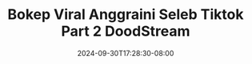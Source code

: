 --- 
title: "Bokep Viral Anggraini Seleb Tiktok Part 2  DoodStream"
description: "streaming bokeh Bokep Viral Anggraini Seleb Tiktok Part 2  DoodStream durasi panjang    "
date: 2024-09-30T17:28:30-08:00
file_code: "cqshmnjj4v7p"
draft: false
cover: "0s33i3pku0aonpgg.jpg"
tags: ["Bokep", "Viral", "Anggraini", "Seleb", "Tiktok", "Part", "DoodStream", "bokep-indo", "bokep-viral", "bokep-ig"]
length: 165
fld_id: "1483144"
foldername: "Anggraini"
categories: ["Anggraini"]
views: 0
---